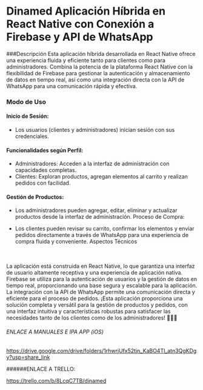 # Dinamed Aplicación Híbrida en React Native con Conexión a Firebase y API de WhatsApp
###Descripción
Esta aplicación híbrida desarrollada en React Native ofrece una experiencia fluida y eficiente tanto para clientes como para administradores. Combina la potencia de la plataforma React Native con la flexibilidad de Firebase para gestionar la autenticación y almacenamiento de datos en tiempo real, así como una integración directa con la API de WhatsApp para una comunicación rápida y efectiva.

### Modo de Uso
#### Inicio de Sesión:

- Los usuarios (clientes y administradores) inician sesión con sus credenciales.

#### Funcionalidades según Perfil:

- Administradores:
Acceden a la interfaz de administración con capacidades completas.
- Clientes:
Exploran productos, agregan elementos al carrito y realizan pedidos con facilidad.

#### Gestión de Productos:

- Los administradores pueden agregar, editar, eliminar y actualizar productos desde la interfaz de administración.
Proceso de Compra:

- Los clientes pueden revisar su carrito, confirmar los elementos y enviar pedidos directamente a través de WhatsApp para una experiencia de compra fluida y conveniente.
Aspectos Técnicos
<br>
<br>
La aplicación está construida en React Native, lo que garantiza una interfaz de usuario altamente receptiva y una experiencia de aplicación nativa.
Firebase se utiliza para la autenticación de usuarios y la gestión de datos en tiempo real, proporcionando una base segura y escalable para la aplicación.
La integración con la API de WhatsApp permite una comunicación directa y eficiente para el proceso de pedidos.
¡Esta aplicación proporciona una solución completa y versátil para la gestión de productos y pedidos, con una interfaz intuitiva y características robustas para satisfacer las necesidades tanto de los clientes como de los administradores! 🚀📱💼

###### ENLACE A MANUALES E IPA APP (iOS)

https://drive.google.com/drive/folders/1rhwrjUfx52tjn_KaBO4Tl_atn3QgKDgy?usp=share_link

######ENLACE A TRELLO:

https://trello.com/b/8LcqC7TB/dinamed
